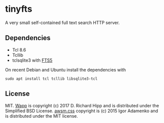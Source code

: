 # tinyfts

A very small self-contained full text search HTTP server.

## Dependencies

* Tcl 8.6
* Tcllib
* tclsqlite3 with [FTS5](https://sqlite.org/fts5.html)

On recent Debian and Ubuntu install the dependencies with

```none
sudo apt install tcl tcllib libsqlite3-tcl
```

## License

MIT.  [Wapp](wapp.tcl.tk/) is copyright (c) 2017 D. Richard Hipp and is
distributed under the Simplified BSD License.
[awsm.css](https://github.com/igoradamenko/awsm.css/) copyright is (c) 2015
Igor Adamenko and is distributed under the MIT license.
